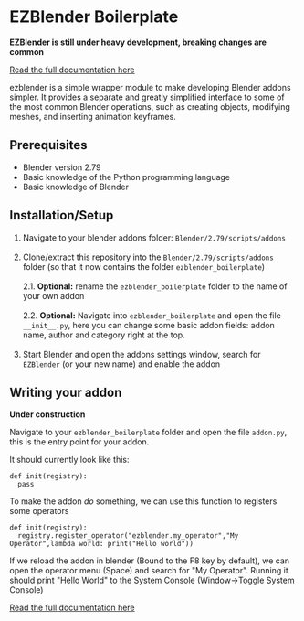 # EZBlender Boilerplate

**EZBlender is still under heavy development, breaking changes are common**

[Read the full documentation here](https://anonoh.github.io/ezblender_docs/)

ezblender is a simple wrapper module to make developing Blender addons simpler. It provides a separate and greatly simplified interface to some of the most common Blender operations, such as creating objects, modifying meshes, and inserting animation keyframes.

## Prerequisites
* Blender version 2.79
* Basic knowledge of the Python programming language
* Basic knowledge of Blender

## Installation/Setup

1. Navigate to your blender addons folder: `Blender/2.79/scripts/addons`<br/><br/>
2. Clone/extract this repository into the `Blender/2.79/scripts/addons` folder (so that it now contains the folder `ezblender_boilerplate`)<br/><br/>
2.1. **Optional:** rename the `ezblender_boilerplate` folder to the name of your own addon<br/><br/>
2.2. **Optional:** Navigate into `ezblender_boilerplate` and open the file `__init__.py`, here you can change some basic addon fields: addon name, author and category right at the top.<br/><br/>
3. Start Blender and open the addons settings window, search for `EZBlender` (or your new name) and enable the addon

## Writing your addon

**Under construction**

Navigate to your `ezblender_boilerplate` folder and open the file `addon.py`, this is the entry point for your addon. 

It should currently look like this: 

```
def init(registry):
  pass
```

To make the addon *do* something, we can use this function to registers some operators

```
def init(registry):
  registry.register_operator("ezblender.my_operator","My Operator",lambda world: print("Hello world"))
```

If we reload the addon in blender (Bound to the F8 key by default), we can open the operator menu (Space) and search for "My Operator". Running it should print "Hello World" to the System Console (Window->Toggle System Console)

[Read the full documentation here](https://anonoh.github.io/ezblender_docs/)
